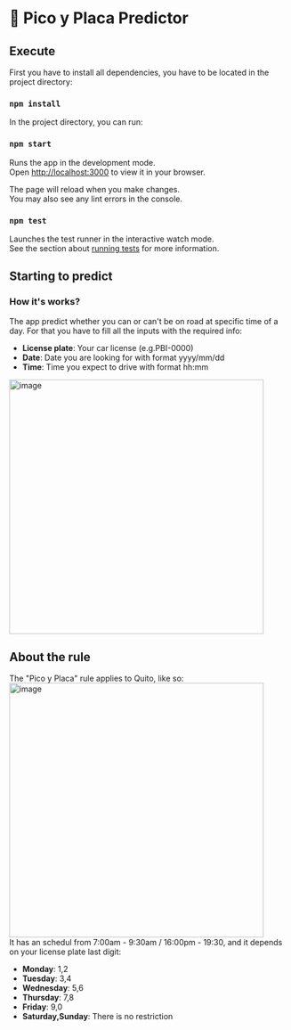 # 🚗 Pico y Placa Predictor



## Execute
First you have to install all dependencies, you have to be located in the project directory:
### `npm install`

In the project directory, you can run:
### `npm start`

Runs the app in the development mode.\
Open [http://localhost:3000](http://localhost:3000) to view it in your browser.

The page will reload when you make changes.\
You may also see any lint errors in the console.

### `npm test`

Launches the test runner in the interactive watch mode.\
See the section about [running tests](https://facebook.github.io/create-react-app/docs/running-tests) for more information.
## Starting to predict

### How it's works?
The app predict whether you can or can't be on road at specific time of a day.
For that you have to fill all the inputs with the required info:
- **License plate**: Your car license (e.g.PBI-0000) 
- **Date**: Date you are looking for with format yyyy/mm/dd
- **Time**: Time you expect to drive with format hh:mm
<img width="457" alt="image" src="https://user-images.githubusercontent.com/62625853/179664344-04d6eb24-14e8-444a-92a4-0ad93a381b38.png">

## About the rule
The "Pico y Placa" rule applies to Quito, like so:
<br>
<img width="457" alt="image" src="https://user-images.githubusercontent.com/62625853/179664684-aa76ab69-408b-4edb-80e3-96a61a5af535.png">
<br>
It has an schedul from  7:00am - 9:30am / 16:00pm - 19:30, and it depends on your license plate last digit:
- **Monday**: 1,2
- **Tuesday**: 3,4
- **Wednesday**: 5,6
- **Thursday**: 7,8
- **Friday**: 9,0
- **Saturday,Sunday**: There is no restriction
